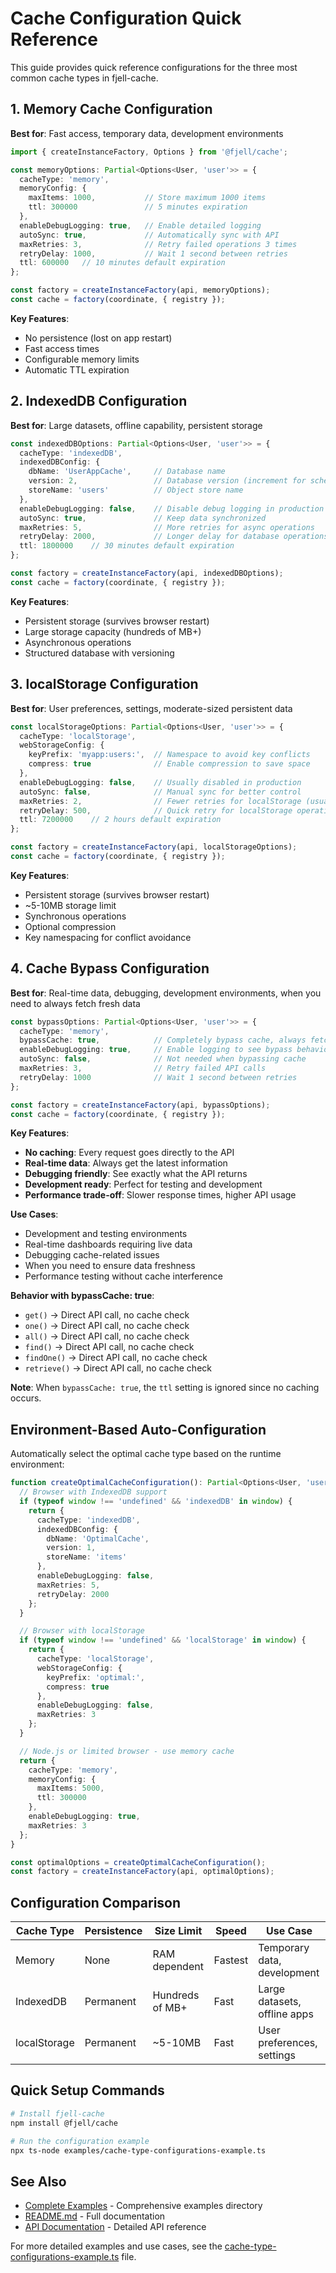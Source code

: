 # Cache Configuration Quick Reference

This guide provides quick reference configurations for the three most common cache types in fjell-cache.

## 1. Memory Cache Configuration

**Best for**: Fast access, temporary data, development environments

```typescript
import { createInstanceFactory, Options } from '@fjell/cache';

const memoryOptions: Partial<Options<User, 'user'>> = {
  cacheType: 'memory',
  memoryConfig: {
    maxItems: 1000,           // Store maximum 1000 items
    ttl: 300000               // 5 minutes expiration
  },
  enableDebugLogging: true,   // Enable detailed logging
  autoSync: true,             // Automatically sync with API
  maxRetries: 3,              // Retry failed operations 3 times
  retryDelay: 1000,           // Wait 1 second between retries
  ttl: 600000   // 10 minutes default expiration
};

const factory = createInstanceFactory(api, memoryOptions);
const cache = factory(coordinate, { registry });
```

**Key Features**:
- No persistence (lost on app restart)
- Fast access times
- Configurable memory limits
- Automatic TTL expiration

## 2. IndexedDB Configuration

**Best for**: Large datasets, offline capability, persistent storage

```typescript
const indexedDBOptions: Partial<Options<User, 'user'>> = {
  cacheType: 'indexedDB',
  indexedDBConfig: {
    dbName: 'UserAppCache',     // Database name
    version: 2,                 // Database version (increment for schema changes)
    storeName: 'users'          // Object store name
  },
  enableDebugLogging: false,    // Disable debug logging in production
  autoSync: true,               // Keep data synchronized
  maxRetries: 5,                // More retries for async operations
  retryDelay: 2000,             // Longer delay for database operations
  ttl: 1800000    // 30 minutes default expiration
};

const factory = createInstanceFactory(api, indexedDBOptions);
const cache = factory(coordinate, { registry });
```

**Key Features**:
- Persistent storage (survives browser restart)
- Large storage capacity (hundreds of MB+)
- Asynchronous operations
- Structured database with versioning

## 3. localStorage Configuration

**Best for**: User preferences, settings, moderate-sized persistent data

```typescript
const localStorageOptions: Partial<Options<User, 'user'>> = {
  cacheType: 'localStorage',
  webStorageConfig: {
    keyPrefix: 'myapp:users:',  // Namespace to avoid key conflicts
    compress: true              // Enable compression to save space
  },
  enableDebugLogging: false,    // Usually disabled in production
  autoSync: false,              // Manual sync for better control
  maxRetries: 2,                // Fewer retries for localStorage (usually fast)
  retryDelay: 500,              // Quick retry for localStorage operations
  ttl: 7200000    // 2 hours default expiration
};

const factory = createInstanceFactory(api, localStorageOptions);
const cache = factory(coordinate, { registry });
```

**Key Features**:
- Persistent storage (survives browser restart)
- ~5-10MB storage limit
- Synchronous operations
- Optional compression
- Key namespacing for conflict avoidance

## 4. Cache Bypass Configuration

**Best for**: Real-time data, debugging, development environments, when you need to always fetch fresh data

```typescript
const bypassOptions: Partial<Options<User, 'user'>> = {
  cacheType: 'memory',
  bypassCache: true,            // Completely bypass cache, always fetch from API
  enableDebugLogging: true,     // Enable logging to see bypass behavior
  autoSync: false,              // Not needed when bypassing cache
  maxRetries: 3,                // Retry failed API calls
  retryDelay: 1000              // Wait 1 second between retries
};

const factory = createInstanceFactory(api, bypassOptions);
const cache = factory(coordinate, { registry });
```

**Key Features**:
- **No caching**: Every request goes directly to the API
- **Real-time data**: Always get the latest information
- **Debugging friendly**: See exactly what the API returns
- **Development ready**: Perfect for testing and development
- **Performance trade-off**: Slower response times, higher API usage

**Use Cases**:
- Development and testing environments
- Real-time dashboards requiring live data
- Debugging cache-related issues
- When you need to ensure data freshness
- Performance testing without cache interference

**Behavior with bypassCache: true**:
- `get()` → Direct API call, no cache check
- `one()` → Direct API call, no cache check  
- `all()` → Direct API call, no cache check
- `find()` → Direct API call, no cache check
- `findOne()` → Direct API call, no cache check
- `retrieve()` → Direct API call, no cache check

**Note**: When `bypassCache: true`, the `ttl` setting is ignored since no caching occurs.

## Environment-Based Auto-Configuration

Automatically select the optimal cache type based on the runtime environment:

```typescript
function createOptimalCacheConfiguration(): Partial<Options<User, 'user'>> {
  // Browser with IndexedDB support
  if (typeof window !== 'undefined' && 'indexedDB' in window) {
    return {
      cacheType: 'indexedDB',
      indexedDBConfig: {
        dbName: 'OptimalCache',
        version: 1,
        storeName: 'items'
      },
      enableDebugLogging: false,
      maxRetries: 5,
      retryDelay: 2000
    };
  }

  // Browser with localStorage
  if (typeof window !== 'undefined' && 'localStorage' in window) {
    return {
      cacheType: 'localStorage',
      webStorageConfig: {
        keyPrefix: 'optimal:',
        compress: true
      },
      enableDebugLogging: false,
      maxRetries: 3
    };
  }

  // Node.js or limited browser - use memory cache
  return {
    cacheType: 'memory',
    memoryConfig: {
      maxItems: 5000,
      ttl: 300000
    },
    enableDebugLogging: true,
    maxRetries: 3
  };
}

const optimalOptions = createOptimalCacheConfiguration();
const factory = createInstanceFactory(api, optimalOptions);
```

## Configuration Comparison

| Cache Type | Persistence | Size Limit | Speed | Use Case |
|------------|-------------|-------------|-------|----------|
| Memory | None | RAM dependent | Fastest | Temporary data, development |
| IndexedDB | Permanent | Hundreds of MB+ | Fast | Large datasets, offline apps |
| localStorage | Permanent | ~5-10MB | Fast | User preferences, settings |

## Quick Setup Commands

```bash
# Install fjell-cache
npm install @fjell/cache

# Run the configuration example
npx ts-node examples/cache-type-configurations-example.ts
```

## See Also

- [Complete Examples](./examples/) - Comprehensive examples directory
- [README.md](./README.md) - Full documentation
- [API Documentation](https://getfjell.github.io/fjell-cache/) - Detailed API reference

For more detailed examples and use cases, see the [cache-type-configurations-example.ts](./examples/cache-type-configurations-example.ts) file.
